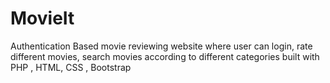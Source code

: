 # MovieIt
Authentication Based movie reviewing website where user can login, rate different movies, search movies according to different categories built with PHP , HTML, CSS , Bootstrap
